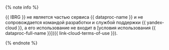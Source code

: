 {% note info %}

{{ IBRG }} не является частью сервиса {{ dataproc-name }} и не сопровождается командой разработки и службой поддержки {{ yandex-cloud }}, а его использование не входит в [условия использования {{ dataproc-full-name }}]({{ link-cloud-terms-of-use }}).

{% endnote %}
